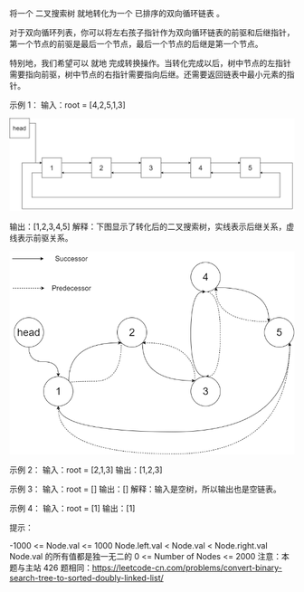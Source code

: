将一个 二叉搜索树 就地转化为一个 已排序的双向循环链表 。

对于双向循环列表，你可以将左右孩子指针作为双向循环链表的前驱和后继指针，第一个节点的前驱是最后一个节点，最后一个节点的后继是第一个节点。

特别地，我们希望可以 就地 完成转换操作。当转化完成以后，树中节点的左指针需要指向前驱，树中节点的右指针需要指向后继。还需要返回链表中最小元素的指针。

示例 1：
输入：root = [4,2,5,1,3]

![img.png](img.png)

输出：[1,2,3,4,5]
解释：下图显示了转化后的二叉搜索树，实线表示后继关系，虚线表示前驱关系。

![img_1.png](img_1.png)

示例 2：
输入：root = [2,1,3]
输出：[1,2,3]

示例 3：
输入：root = []
输出：[]
解释：输入是空树，所以输出也是空链表。

示例 4：
输入：root = [1]
输出：[1]

提示：

-1000 <= Node.val <= 1000
Node.left.val < Node.val < Node.right.val
Node.val 的所有值都是独一无二的
0 <= Number of Nodes <= 2000
注意：本题与主站 426 题相同：https://leetcode-cn.com/problems/convert-binary-search-tree-to-sorted-doubly-linked-list/
